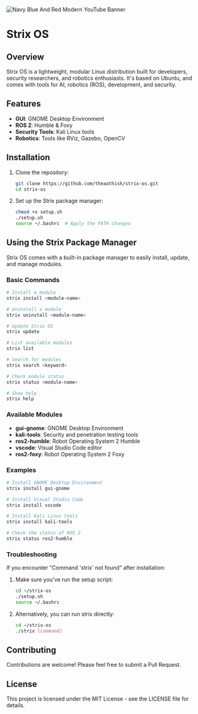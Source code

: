 ![Navy Blue And Red Modern YouTube Banner](https://github.com/user-attachments/assets/56cbbccc-b1d7-4faa-9d03-1a3ca85928ac)
# Strix OS
## Overview
Strix OS is a lightweight, modular Linux distribution built for developers, security researchers, and robotics enthusiasts. It's based on Ubuntu, and comes with tools for AI, robotics (ROS), development, and security.

## Features
- **GUI**: GNOME Desktop Environment
- **ROS 2**: Humble & Foxy
- **Security Tools**: Kali Linux tools
- **Robotics**: Tools like RViz, Gazebo, OpenCV

## Installation
1. Clone the repository:
   ```bash
   git clone https://github.com/theaathish/strix-os.git
   cd strix-os
   ```

2. Set up the Strix package manager:
   ```bash
   chmod +x setup.sh
   ./setup.sh
   source ~/.bashrc  # Apply the PATH changes
   ```

## Using the Strix Package Manager

Strix OS comes with a built-in package manager to easily install, update, and manage modules.

### Basic Commands

```bash
# Install a module
strix install <module-name>

# Uninstall a module
strix uninstall <module-name>

# Update Strix OS
strix update

# List available modules
strix list

# Search for modules
strix search <keyword>

# Check module status
strix status <module-name>

# Show help
strix help
```

### Available Modules

- **gui-gnome**: GNOME Desktop Environment
- **kali-tools**: Security and penetration testing tools
- **ros2-humble**: Robot Operating System 2 Humble
- **vscode**: Visual Studio Code editor
- **ros2-foxy**: Robot Operating System 2 Foxy

### Examples

```bash
# Install GNOME Desktop Environment
strix install gui-gnome

# Install Visual Studio Code
strix install vscode

# Install Kali Linux tools
strix install kali-tools

# Check the status of ROS 2
strix status ros2-humble
```

### Troubleshooting

If you encounter "Command 'strix' not found" after installation:

1. Make sure you've run the setup script:
   ```bash
   cd ~/strix-os
   ./setup.sh
   source ~/.bashrc
   ```

2. Alternatively, you can run strix directly:
   ```bash
   cd ~/strix-os
   ./strix [command]
   ```

## Contributing
Contributions are welcome! Please feel free to submit a Pull Request.

## License
This project is licensed under the MIT License - see the LICENSE file for details.
